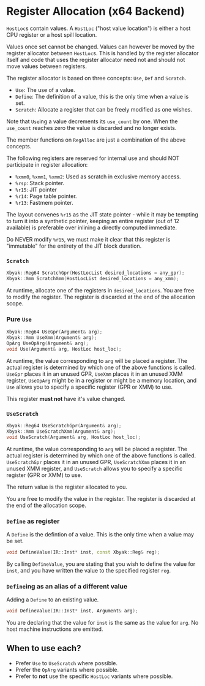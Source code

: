 # Register Allocation (x64 Backend)

`HostLoc`s contain values. A `HostLoc` ("host value location") is either a host CPU register or a host spill location.

Values once set cannot be changed. Values can however be moved by the register allocator between `HostLoc`s. This is
handled by the register allocator itself and code that uses the register allocator need not and should not move values
between registers.

The register allocator is based on three concepts: `Use`, `Def` and `Scratch`.

* `Use`: The use of a value.
* `Define`: The definition of a value, this is the only time when a value is set.
* `Scratch`: Allocate a register that can be freely modified as one wishes.

Note that `Use`ing a value decrements its `use_count` by one. When the `use_count` reaches zero the value is discarded and no longer exists.

The member functions on `RegAlloc` are just a combination of the above concepts.

The following registers are reserved for internal use and should NOT participate in register allocation:
- `%xmm0`, `%xmm1`, `%xmm2`: Used as scratch in exclusive memory access.
- `%rsp`: Stack pointer.
- `%r15`: JIT pointer
- `%r14`: Page table pointer.
- `%r13`: Fastmem pointer.

The layout convenes `%r15` as the JIT state pointer - while it may be tempting to turn it into a synthetic pointer, keeping an entire register (out of 12 available) is preferable over inlining a directly computed immediate.

Do NEVER modify `%r15`, we must make it clear that this register is "immutable" for the entirety of the JIT block duration.

### `Scratch`

```c++
Xbyak::Reg64 ScratchGpr(HostLocList desired_locations = any_gpr);
Xbyak::Xmm ScratchXmm(HostLocList desired_locations = any_xmm);
```

At runtime, allocate one of the registers in `desired_locations`. You are free to modify the register. The register is discarded at the end of the allocation scope.

### Pure `Use`

```c++
Xbyak::Reg64 UseGpr(Argument& arg);
Xbyak::Xmm UseXmm(Argument& arg);
OpArg UseOpArg(Argument& arg);
void Use(Argument& arg, HostLoc host_loc);
```

At runtime, the value corresponding to `arg` will be placed a register. The actual register is determined by
which one of the above functions is called. `UseGpr` places it in an unused GPR, `UseXmm` places it
in an unused XMM register, `UseOpArg` might be in a register or might be a memory location, and `Use` allows
you to specify a specific register (GPR or XMM) to use.

This register **must not** have it's value changed.

### `UseScratch`

```c++
Xbyak::Reg64 UseScratchGpr(Argument& arg);
Xbyak::Xmm UseScratchXmm(Argument& arg);
void UseScratch(Argument& arg, HostLoc host_loc);
```

At runtime, the value corresponding to `arg` will be placed a register. The actual register is determined by
which one of the above functions is called. `UseScratchGpr` places it in an unused GPR, `UseScratchXmm` places it
in an unused XMM register, and `UseScratch` allows you to specify a specific register (GPR or XMM) to use.

The return value is the register allocated to you.

You are free to modify the value in the register. The register is discarded at the end of the allocation scope.

### `Define` as register

A `Define` is the defintion of a value. This is the only time when a value may be set.

```c++
void DefineValue(IR::Inst* inst, const Xbyak::Reg& reg);
```

By calling `DefineValue`, you are stating that you wish to define the value for `inst`, and you have written the
value to the specified register `reg`.

### `Define`ing as an alias of a different value

Adding a `Define` to an existing value.

```c++
void DefineValue(IR::Inst* inst, Argument& arg);
```

You are declaring that the value for `inst` is the same as the value for `arg`. No host machine instructions are
emitted.

## When to use each?

* Prefer `Use` to `UseScratch` where possible.
* Prefer the `OpArg` variants where possible.
* Prefer to **not** use the specific `HostLoc` variants where possible.
